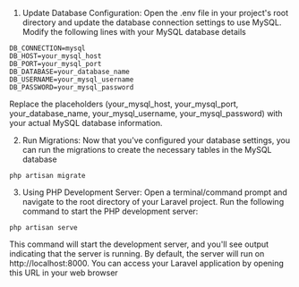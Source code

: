 1. Update Database Configuration:
Open the .env file in your project's root directory and update the database connection settings to use MySQL. Modify the following lines with your MySQL database details

```
DB_CONNECTION=mysql
DB_HOST=your_mysql_host
DB_PORT=your_mysql_port
DB_DATABASE=your_database_name
DB_USERNAME=your_mysql_username
DB_PASSWORD=your_mysql_password
```

Replace the placeholders (your_mysql_host, your_mysql_port, your_database_name, your_mysql_username, your_mysql_password) with your actual MySQL database information.

2. Run Migrations:
Now that you've configured your database settings, you can run the migrations to create the necessary tables in the MySQL database

`php artisan migrate`

3. Using PHP Development Server:
Open a terminal/command prompt and navigate to the root directory of your Laravel project.
Run the following command to start the PHP development server:

`php artisan serve`

This command will start the development server, and you'll see output indicating that the server is running.
By default, the server will run on http://localhost:8000. You can access your Laravel application by opening this URL in your web browser


